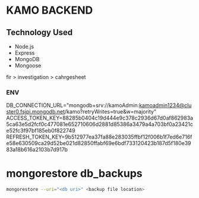 # KAMO BACKEND

## Technology Used
<ul>
    <li>Node.js</li>
    <li>Express</li>
    <li>MongoDB</li>
    <li>Mongoose</li>
</ul>

fir > investigation > cahrgesheet

### ENV
DB_CONNECTION_URL="mongodb+srv://kamoAdmin:kamoadmin1234@cluster0.fsjpi.mongodb.net/kamo?retryWrites=true&w=majority"
ACCESS_TOKEN_KEY=88285b0404c19d444e9c378c2936d67d0af862983a5ca63e5d2fcf0c477081e652710606d2881d85386a3479a4a703bf0a23421ce52fc3f97bf185eb0f822749
REFRESH_TOKEN_KEY=9b512977ea37fa88e283035ffbf12f006b1f7ed6e716fe58e630509ca29d52be021d82850ffabf69e6bdf733120423b187d5f180e3983a18b616a2103b7d917b

# mongorestore db_backups

```bash
mongorestore --uri="<db uri>" <backup file location>
```
